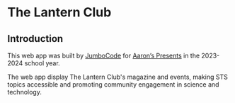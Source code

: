 # The Lantern Club

## Introduction

This web app was built by [JumboCode](https://jumbocode.org) for [Aaron’s Presents](https://aaronspresents.org) in the 2023-2024 school year.

The web app display The Lantern Club's magazine and events, making STS topics accessible and promoting community engagement in science and technology.
